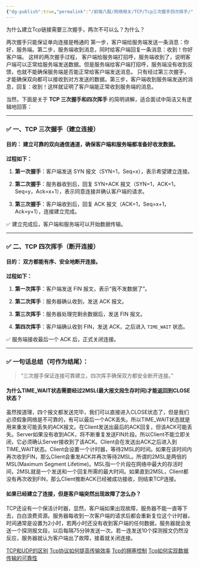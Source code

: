 ```yaml
---
{"dg-publish":true,"permalink":"/前端八股/网络相关/TCP/Tcp三次握手四次挥手/","created":"2025-05-25T14:20:20.154+08:00","updated":"2025-06-14T23:38:26.085+08:00"}
---
```


为什么建立Tcp链接需要三次握手，两次不可以么？为什么？

两次握手只能保证单向连接是畅通的 第一步，客户端给服务端发送一条消息：你好，服务端。第二步，服务端收到消息，同时给客户端回复一条消息：收到！你好客户端。 这样的两次握手过程， 客户端给服务端打招呼，服务端收到了，说明客户端可以正常给服务端发送数据。但是服务端给客户端打招呼，服务端没有收到反馈，也就不能确保服务端是否能正常给客户端发送消息。 只有经过第三次握手，才能确保双向都可以接收到对方发送的数据。第三步，客户端收到服务端发送的消息，回复：收到！这样就证明了客户端能正常收到服务端的消息。

当然，下面是关于 **TCP 三次握手和四次挥手** 的简明讲解，适合面试中简洁又有逻辑地回答：

---

### ✅ 一、TCP 三次握手（建立连接）

#### **目的：** 建立可靠的双向通信通道，确保客户端和服务端都准备好收发数据。

**过程如下：**

1. **第一次握手**：客户端发送 SYN 报文（SYN=1，Seq=x），表示希望建立连接。
    
2. **第二次握手**：服务器收到后，回复 SYN+ACK 报文（SYN=1，ACK=1，Seq=y，Ack=x+1），表示同意连接并确认客户端的请求。
    
3. **第三次握手**：客户端收到后，回复 ACK 报文（ACK=1，Seq=x+1，Ack=y+1），连接建立完成。
    

✅ 建立完成后，客户端和服务端可以开始数据传输。

---

### ✅ 二、TCP 四次挥手（断开连接）

#### **目的：** 双方都能有序、安全地断开连接。

**过程如下：**

1. **第一次挥手**：客户端发送 FIN 报文，表示“我不发数据了”。
    
2. **第二次挥手**：服务器确认收到，发送 ACK 报文。
    
3. **第三次挥手**：服务器处理完剩余数据后，发送 FIN 报文。
    
4. **第四次挥手**：客户端确认收到 FIN，发送 ACK，之后进入 `TIME_WAIT` 状态。
    

✅ 服务端接收最后一个 ACK 后，正式关闭连接。

---

### ✅ 一句话总结（可作为结尾）：

> “三次握手保证连接可靠建立，四次挥手确保双方都安全断开连接。”

#### 为什么TIME_WAIT状态需要经过2MSL(最大报文段生存时间)才能返回到CLOSE状态？

虽然按道理，四个报文都发送完毕，我们可以直接进入CLOSE状态了，但是我们必须假象网络是不可靠的，有可以最后一个ACK丢失。所以TIME_WAIT状态就是用来重发可能丢失的ACK报文。在Client发送出最后的ACK回复，但该ACK可能丢失。Server如果没有收到ACK，将不断重复发送FIN片段。所以Client不能立即关闭，它必须确认Server接收到了该ACK。Client会在发送出ACK之后进入到TIME_WAIT状态。Client会设置一个计时器，等待2MSL的时间。如果在该时间内再次收到FIN，那么Client会重发ACK并再次等待2MSL。所谓的2MSL是两倍的MSL(Maximum Segment Lifetime)。MSL指一个片段在网络中最大的存活时间，2MSL就是一个发送和一个回复所需的最大时间。如果直到2MSL，Client都没有再次收到FIN，那么Client推断ACK已经被成功接收，则结束TCP连接。

#### 如果已经建立了连接，但是客户端突然出现故障了怎么办？

TCP还设有一个保活计时器，显然，客户端如果出现故障，服务器不能一直等下去，白白浪费资源。服务器每收到一次客户端的请求后都会重新复位这个计时器，时间通常是设置为2小时，若两小时还没有收到客户端的任何数据，服务器就会发送一个探测报文段，以后每隔75分钟发送一次。若一连发送10个探测报文仍然没反应，服务器就认为客户端出了故障，接着就关闭连接。

[TCP和UDP的区别](TCP和UDP的区别.md)
[Tcp协议如何提高传输效率](Tcp协议如何提高传输效率.md)
[Tcp的拥塞控制](Tcp的拥塞控制.md)
[Tcp如何实现数据传输的可靠性](Tcp如何实现数据传输的可靠性.md)